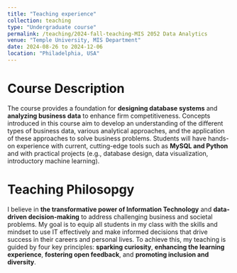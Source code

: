 ```yaml
---
title: "Teaching experience"
collection: teaching
type: "Undergraduate course"
permalink: /teaching/2024-fall-teaching-MIS 2052 Data Analytics
venue: "Temple University, MIS Department"
date: 2024-08-26 to 2024-12-06
location: "Philadelphia, USA"
---
```



Course Description
======
The course provides a foundation for **designing database systems** and **analyzing business data** to enhance firm competitiveness. Concepts introduced in this course aim to develop an understanding of the different types of business data, various analytical approaches, and the application of these approaches to solve business problems. Students will have hands-on experience with current, cutting-edge tools such as **MySQL and Python** and with practical projects (e.g., database design, data visualization, introductory machine learning). 

Teaching Philosopgy
======
I believe in **the transformative power of Information Technology** and **data-driven decision-making** to address challenging business and societal problems. My goal is to equip all students in my class with the skills and mindset to use IT effectively and make informed decisions that drive success in their careers and personal lives. To achieve this, my teaching is guided by four key principles: **sparking curiosity**, **enhancing the learning experience**, **fostering open feedback**, and **promoting inclusion and diversity**.

